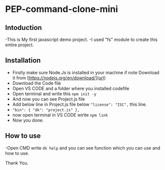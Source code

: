 # PEP-command-clone-mini

Intoduction
------------
-This is My first javascript demo project.
-I used "fs" module to create this entire project.

Installation
------------
- Firstly make sure Node.Js is installed in your machine if note Download it from [https://nodejs.org/en/download/](url)
- Download the Code file
- Open VS CODE and a folder where you installed codefile
- Open terminal and write this  `npm init -y`
- And now you can see Project.js file 
- Add below line in Project.js file below `"license": "ISC",` this line.
- `"bin": {
    "dk": "project.js"
  },`
- now open terminal in VS CODE wirite `npm link`
- Now you done.

How to use
------------
-Open CMD write `dk help` and you can see function which you can use and how to use.


Thank You.


